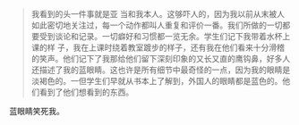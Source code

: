 > 我看到的头一件事就是亚 当和我本人。这够吓人的，因为我以前从末被人如此密切地关注过，每一个动作都叫人重复和评价一番。我们所做的一切都要受到谈论和记录。一切癖好和习惯都一览无余。学生们记下我带着水杯上课的样 子，我在上课时绕着教室踱步的样子，还有我在他们看来十分滑稽的笑声。他们记下了我那给他们留下深刻印象的又长又直的鹰钩鼻，好多人还描述了我的蓝眼睛。这也许是所有细节中最奇怪的一点，因为我的眼睛是淡褐色的。一但学生们早就从书本上了解到，外国人的眼睛都是蓝色的。他们看到了他们想看到的东西。

蓝眼睛笑死我。
